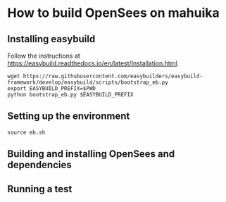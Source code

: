 # How to build OpenSees on mahuika

## Installing easybuild

Follow the instructions at https://easybuild.readthedocs.io/en/latest/Installation.html. 

```
wget https://raw.githubusercontent.com/easybuilders/easybuild-framework/develop/easybuild/scripts/bootstrap_eb.py
export EASYBUILD_PREFIX=$PWD
python bootstrap_eb.py $EASYBUILD_PREFIX
```

## Setting up the environment

```
source eb.sh
```


## Building and installing OpenSees and dependencies



## Running a test

